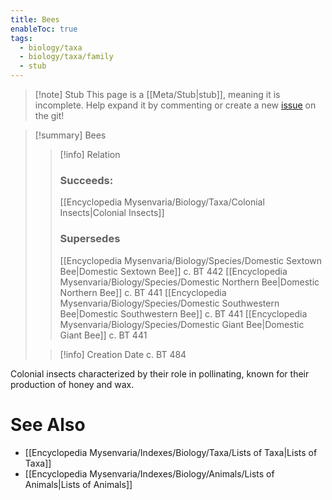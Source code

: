 ```yaml
---
title: Bees
enableToc: true
tags:
  - biology/taxa
  - biology/taxa/family
  - stub
---
```


> [!note] Stub
> This page is a [[Meta/Stub|stub]], meaning it is incomplete. Help expand it by commenting or create a new [issue](https://github.com/RagtimeGal/quartz--encyclopedia-mysenvaria/issues/new/choose) on the git!


> [!summary] Bees
> > [!info] Relation
> > ### Succeeds:
> > [[Encyclopedia Mysenvaria/Biology/Taxa/Colonial Insects|Colonial Insects]]
> > ### Supersedes 
> > [[Encyclopedia Mysenvaria/Biology/Species/Domestic Sextown Bee|Domestic Sextown Bee]] c. BT 442
> > [[Encyclopedia Mysenvaria/Biology/Species/Domestic Northern Bee|Domestic Northern Bee]] c. BT 441
> > [[Encyclopedia Mysenvaria/Biology/Species/Domestic Southwestern Bee|Domestic Southwestern Bee]] c. BT 441
> > [[Encyclopedia Mysenvaria/Biology/Species/Domestic Giant Bee|Domestic Giant Bee]] c. BT 441
>
> > [!info] Creation Date
> > c. BT 484

Colonial insects characterized by their role in pollinating, known for their production of honey and wax.

# See Also
- [[Encyclopedia Mysenvaria/Indexes/Biology/Taxa/Lists of Taxa|Lists of Taxa]]
- [[Encyclopedia Mysenvaria/Indexes/Biology/Animals/Lists of Animals|Lists of Animals]]
